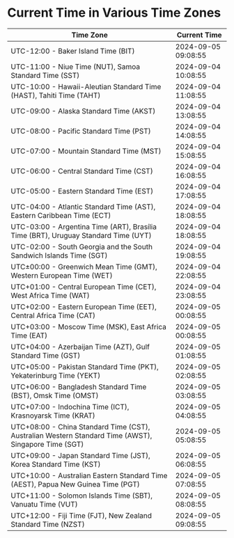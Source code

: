 # Current Time in Various Time Zones

| Time Zone | Current Time |
|-----------|--------------|
| UTC-12:00 - Baker Island Time (BIT) | 2024-09-05 09:08:55 |
| UTC-11:00 - Niue Time (NUT), Samoa Standard Time (SST) | 2024-09-04 10:08:55 |
| UTC-10:00 - Hawaii-Aleutian Standard Time (HAST), Tahiti Time (TAHT) | 2024-09-04 11:08:55 |
| UTC-09:00 - Alaska Standard Time (AKST) | 2024-09-04 13:08:55 |
| UTC-08:00 - Pacific Standard Time (PST) | 2024-09-04 14:08:55 |
| UTC-07:00 - Mountain Standard Time (MST) | 2024-09-04 15:08:55 |
| UTC-06:00 - Central Standard Time (CST) | 2024-09-04 16:08:55 |
| UTC-05:00 - Eastern Standard Time (EST) | 2024-09-04 17:08:55 |
| UTC-04:00 - Atlantic Standard Time (AST), Eastern Caribbean Time (ECT) | 2024-09-04 18:08:55 |
| UTC-03:00 - Argentina Time (ART), Brasília Time (BRT), Uruguay Standard Time (UYT) | 2024-09-04 18:08:55 |
| UTC-02:00 - South Georgia and the South Sandwich Islands Time (SGT) | 2024-09-04 19:08:55 |
| UTC±00:00 - Greenwich Mean Time (GMT), Western European Time (WET) | 2024-09-04 22:08:55 |
| UTC+01:00 - Central European Time (CET), West Africa Time (WAT) | 2024-09-04 23:08:55 |
| UTC+02:00 - Eastern European Time (EET), Central Africa Time (CAT) | 2024-09-05 00:08:55 |
| UTC+03:00 - Moscow Time (MSK), East Africa Time (EAT) | 2024-09-05 00:08:55 |
| UTC+04:00 - Azerbaijan Time (AZT), Gulf Standard Time (GST) | 2024-09-05 01:08:55 |
| UTC+05:00 - Pakistan Standard Time (PKT), Yekaterinburg Time (YEKT) | 2024-09-05 02:08:55 |
| UTC+06:00 - Bangladesh Standard Time (BST), Omsk Time (OMST) | 2024-09-05 03:08:55 |
| UTC+07:00 - Indochina Time (ICT), Krasnoyarsk Time (KRAT) | 2024-09-05 04:08:55 |
| UTC+08:00 - China Standard Time (CST), Australian Western Standard Time (AWST), Singapore Time (SGT) | 2024-09-05 05:08:55 |
| UTC+09:00 - Japan Standard Time (JST), Korea Standard Time (KST) | 2024-09-05 06:08:55 |
| UTC+10:00 - Australian Eastern Standard Time (AEST), Papua New Guinea Time (PGT) | 2024-09-05 07:08:55 |
| UTC+11:00 - Solomon Islands Time (SBT), Vanuatu Time (VUT) | 2024-09-05 08:08:55 |
| UTC+12:00 - Fiji Time (FJT), New Zealand Standard Time (NZST) | 2024-09-05 09:08:55 |
